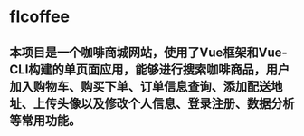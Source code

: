 # flcoffee
## 本项目是一个咖啡商城网站，使用了Vue框架和Vue-CLI构建的单页面应用，能够进行搜索咖啡商品，用户加入购物车、购买下单、订单信息查询、添加配送地址、上传头像以及修改个人信息、登录注册、数据分析等常用功能。
